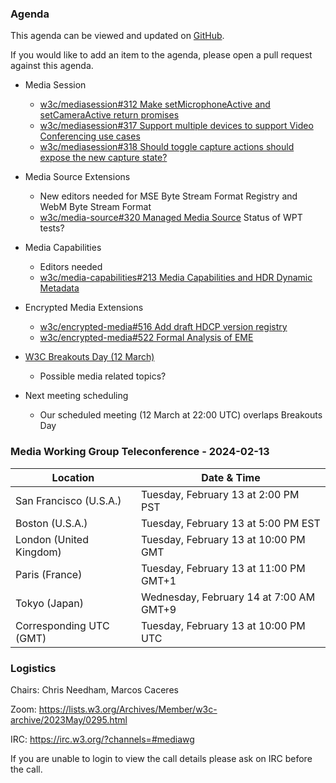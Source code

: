 ### Agenda

This agenda can be viewed and updated on [GitHub](https://github.com/w3c/media-wg/blob/main/meetings/2024-02-13-Media_Working_Group_Teleconference-agenda.md).

If you would like to add an item to the agenda, please open a pull request against this agenda.

- Media Session
  - [w3c/mediasession#312 Make setMicrophoneActive and setCameraActive return promises](https://github.com/w3c/mediasession/pull/312) 
  - [w3c/mediasession#317 Support multiple devices to support Video Conferencing use cases](https://github.com/w3c/mediasession/issues/317)
  - [w3c/mediasession#318 Should toggle capture actions should expose the new capture state?](https://github.com/w3c/mediasession/issues/318)

- Media Source Extensions
  - New editors needed for MSE Byte Stream Format Registry and WebM Byte Stream Format
  - [w3c/media-source#320 Managed Media Source](https://github.com/w3c/media-source/issues/320) Status of WPT tests?

- Media Capabilities
  - Editors needed
  - [w3c/media-capabilities#213 Media Capabilities and HDR Dynamic Metadata](https://github.com/w3c/media-capabilities/issues/213)

- Encrypted Media Extensions
  - [w3c/encrypted-media#516 Add draft HDCP version registry](https://github.com/w3c/encrypted-media/pull/516)
  - [w3c/encrypted-media#522 Formal Analysis of EME](https://github.com/w3c/encrypted-media/issues/522)

- [W3C Breakouts Day (12 March)](https://www.w3.org/2024/03/breakouts-day-2024/)
  - Possible media related topics?

- Next meeting scheduling
  - Our scheduled meeting (12 March at 22:00 UTC) overlaps Breakouts Day

### Media Working Group Teleconference - 2024-02-13

| Location | Date & Time |
| -------- | ----------- |
| San Francisco (U.S.A.) | Tuesday, February 13 at 2:00 PM PST |
| Boston (U.S.A.) | Tuesday, February 13 at 5:00 PM EST |
| London (United Kingdom) | Tuesday, February 13 at 10:00 PM GMT |
| Paris (France) | Tuesday, February 13 at 11:00 PM GMT+1 |
| Tokyo (Japan) | Wednesday, February 14 at 7:00 AM GMT+9 |
| Corresponding UTC (GMT) | Tuesday, February 13 at 10:00 PM UTC |

### Logistics

Chairs: Chris Needham, Marcos Caceres

Zoom: https://lists.w3.org/Archives/Member/w3c-archive/2023May/0295.html

IRC: https://irc.w3.org/?channels=#mediawg

If you are unable to login to view the call details please ask on IRC before the call.

